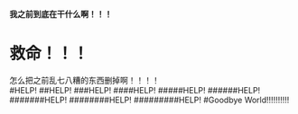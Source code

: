 **我之前到底在干什么啊！！！**
# 救命！！！
怎么把之前乱七八糟的东西删掉啊！！！！          
#HELP!
##HELP!
###HELP!
####HELP!
#####HELP!
######HELP!
#######HELP!
########HELP!
#########HELP!
#Goodbye World!!!!!!!!!!